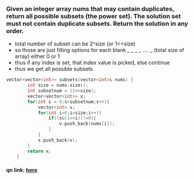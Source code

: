 ### Given an integer array nums that may contain duplicates, return all possible subsets (the power set). The solution set must not contain duplicate subsets. Return the solution in any order.
- total number of subset can be 2^size (or 1<<size)
- so those are just filling options for each blank _ _ _ _ .... _ (total size of array) either 0 or 1
- thus if any index is set, that index value is picked, else continue
- thus we get all possible subsets

```cpp
vector<vector<int>> subsets(vector<int>& nums) {
        int size = nums.size();
        int subsetnum = (1<<size);
        vector<vector<int>> x;
        for(int s = 0;s<subsetnum;s++){
            vector<int> v;
            for(int i=0;i<size;i++){
                if((s&(1<<i))!=0){
                    v.push_back(nums[i]);
                }
            }
            x.push_back(v);
        }
        return x;
    }

```

#### qn link: <a href="https://leetcode.com/problems/subsets-ii/"> here </a>
